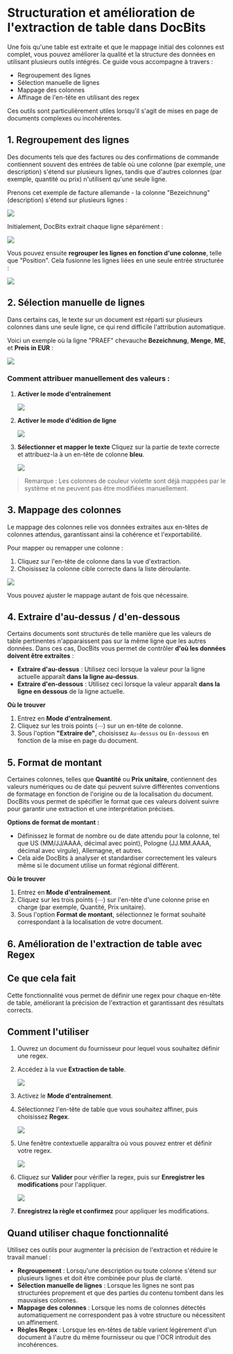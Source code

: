 # Structuration et amélioration de l'extraction de table dans DocBits

Une fois qu'une table est extraite et que le mappage initial des colonnes est complet, vous pouvez améliorer la qualité et la structure des données en utilisant plusieurs outils intégrés. Ce guide vous accompagne à travers :

* Regroupement des lignes
* Sélection manuelle de lignes
* Mappage des colonnes
* Affinage de l'en-tête en utilisant des regex

Ces outils sont particulièrement utiles lorsqu'il s'agit de mises en page de documents complexes ou incohérentes.

## 1. Regroupement des lignes

Des documents tels que des factures ou des confirmations de commande contiennent souvent des entrées de table où une colonne (par exemple, une description) s'étend sur plusieurs lignes, tandis que d'autres colonnes (par exemple, quantité ou prix) n'utilisent qu'une seule ligne.

Prenons cet exemple de facture allemande - la colonne "Bezeichnung" (description) s'étend sur plusieurs lignes :

![](https://docs.docbits.com/~gitbook/image?url=https%3A%2F%2Flh7-us.googleusercontent.com%2FVino2M4Esor3IRHGqBd5Brx7_lKPIwEOlRYBHzMXw4WoacFNW39hbWuwoUNGocubx4Bh9_BvUBqZSWA4U_NmU8FBw4Q1_AiTASgMx-2MLKvsHLJY057oqyks0fQ5b7mI577JTX5rBKdEG90O9F5TcoU\&width=768\&dpr=4\&quality=100\&sign=ae0bd75a\&sv=2)

Initialement, DocBits extrait chaque ligne séparément :

![](https://docs.docbits.com/~gitbook/image?url=https%3A%2F%2Flh7-us.googleusercontent.com%2FUX5OdkW59HPVROnNzSeZbDw4NYTPbfayDLIXBQi0pwHzUEJ1B5t7I9uKBNc0dmOB3Cile8Xv6AdgVXuUd0aMbQFGWagBCEetw8P-N4zgG_cGTjWHhpDtGQZg27UZKdCDJ5FeEDJgFAYtTB8kZrMSdho\&width=768\&dpr=4\&quality=100\&sign=b6990876\&sv=2)

Vous pouvez ensuite **regrouper les lignes en fonction d'une colonne**, telle que "Position". Cela fusionne les lignes liées en une seule entrée structurée :

![](https://docs.docbits.com/~gitbook/image?url=https%3A%2F%2Flh7-us.googleusercontent.com%2FPxA6h2udUuYd1YmHV97t-bzfZzipFpdA5t8gjpGXWx9sA-I4tW3tYwD28icv88UEmitz0EAaWuGkU5ZwqAjcQnoOkmg9u1AcBJW3nITU6eFa0foHB-AQPb0qv0AWaaEwM6WvwaEcAODEUzKtvRZOMN0\&width=768\&dpr=4\&quality=100\&sign=36b99bc7\&sv=2)

## 2. Sélection manuelle de lignes

Dans certains cas, le texte sur un document est réparti sur plusieurs colonnes dans une seule ligne, ce qui rend difficile l'attribution automatique.

Voici un exemple où la ligne "PRAEF" chevauche **Bezeichnung**, **Menge**, **ME**, et **Preis in EUR** :

![](https://docs.docbits.com/~gitbook/image?url=https%3A%2F%2Flh7-us.googleusercontent.com%2FLbVbmfdOBpeCWDftPvW0qjEHjbLmWYRrAGTZHVW8VEHQTEvl5GoqH2wkFE5iUOySmF50b1V8CDAZhfMzPTeMQscmc61SDKaqSCW-y0Z7fjlwOjhtjxWD44oCsgHmwrgrBD4cuEGgn9JY_UX3t9jRlPs\&width=768\&dpr=4\&quality=100\&sign=5ff4a2e1\&sv=2)

### Comment attribuer manuellement des valeurs :

1.  **Activer le mode d'entraînement**

    ![](https://docs.docbits.com/~gitbook/image?url=https%3A%2F%2Flh7-us.googleusercontent.com%2F4D8iCXk0p_Mur8bX_11ne_2iA-GOxoFi2OQWlSEvrH1auoE0ksnYXpZx3Pw3PUJJRZJN85dnQlSSBB369FfafXAy8adjFZcnepQnODSaaIj69cxtUKFAXPgn5eyPE6jbJuzStJALMgumlt49Z1Pv3FY\&width=768\&dpr=4\&quality=100\&sign=232c58a9\&sv=2)
2.  **Activer le mode d'édition de ligne**

    ![](https://docs.docbits.com/~gitbook/image?url=https%3A%2F%2Flh7-us.googleusercontent.com%2F8YQmo_WRuKKVjk1a_eoxSBiQr0GncuS4BmCA0aI9aOlrbsIvdj8dZlurxxBHp2lH4ozT4HPWw9qYDW7xLQ7u2DSyU8DrNzSBC7LjzKLTDJ2tudY9a_DENDoK5Aya6L1hcf1WF1RD92S_DzhGVV4Gh6Q\&width=768\&dpr=4\&quality=100\&sign=8fc5c089\&sv=2)
3.  **Sélectionner et mapper le texte** Cliquez sur la partie de texte correcte et attribuez-la à un en-tête de colonne **bleu**.

    ![](https://docs.docbits.com/~gitbook/image?url=https%3A%2F%2Flh7-us.googleusercontent.com%2Fi2tlbwl9qFE0clthaoRPe7kcPRiURCvemuLEjBK4uAnfsR4auXbftMfEY1ZW5WXwezTBVSG5hbNRkddwIeLtrgJUvZoeKGdPKN8f75O_dPdIWkm4EFALfAj-evDUI3UKrgNOTNjF37C1bBLtE95OA1w\&width=768\&dpr=4\&quality=100\&sign=842a42\&sv=2)

> Remarque : Les colonnes de couleur violette sont déjà mappées par le système et ne peuvent pas être modifiées manuellement.

## 3. Mappage des colonnes

Le mappage des colonnes relie vos données extraites aux en-têtes de colonnes attendus, garantissant ainsi la cohérence et l'exportabilité.

Pour mapper ou remapper une colonne :

1. Cliquez sur l'en-tête de colonne dans la vue d'extraction.
2. Choisissez la colonne cible correcte dans la liste déroulante.

![](https://docs.docbits.com/~gitbook/image?url=https%3A%2F%2Flh7-us.googleusercontent.com%2FX_65pCWrI4HMFr_aiA0eoSDp-yIYy49lULzAZaiIgnr0aIowlLSed21MuehkGLs4UIdQousdfhiZi5pnQtpZ0uUn6dxlzii7WPQvov-kN1_Jimsi6U6zowOLxjBzZzZ47kaRhduAVBd_Ya9QQtXTpJ4\&width=768\&dpr=4\&quality=100\&sign=4e2a3bdc\&sv=2)

Vous pouvez ajuster le mappage autant de fois que nécessaire.

## 4. Extraire d'au-dessus / d'en-dessous

Certains documents sont structurés de telle manière que les valeurs de table pertinentes n'apparaissent pas sur la même ligne que les autres données. Dans ces cas, DocBits vous permet de contrôler **d'où les données doivent être extraites** :

* **Extraire d'au-dessus** : Utilisez ceci lorsque la valeur pour la ligne actuelle apparaît **dans la ligne au-dessus**.
* **Extraire d'en-dessous** : Utilisez ceci lorsque la valeur apparaît **dans la ligne en dessous** de la ligne actuelle.

**Où le trouver**

1. Entrez en **Mode d'entraînement**.
2. Cliquez sur les trois points (⋯) sur un en-tête de colonne.
3. Sous l'option **"Extraire de"**, choisissez `Au-dessus` ou `En-dessous` en fonction de la mise en page du document.

## 5. Format de montant

Certaines colonnes, telles que **Quantité** ou **Prix unitaire**, contiennent des valeurs numériques ou de date qui peuvent suivre différentes conventions de formatage en fonction de l'origine ou de la localisation du document. DocBits vous permet de spécifier le format que ces valeurs doivent suivre pour garantir une extraction et une interprétation précises.

**Options de format de montant :**

* Définissez le format de nombre ou de date attendu pour la colonne, tel que US (MM/JJ/AAAA, décimal avec point), Pologne (JJ.MM.AAAA, décimal avec virgule), Allemagne, et autres.
* Cela aide DocBits à analyser et standardiser correctement les valeurs même si le document utilise un format régional différent.

**Où le trouver**

1. Entrez en **Mode d'entraînement**.
2. Cliquez sur les trois points (⋯) sur l'en-tête d'une colonne prise en charge (par exemple, Quantité, Prix unitaire).
3. Sous l'option **Format de montant**, sélectionnez le format souhaité correspondant à la localisation de votre document.

## 6. Amélioration de l'extraction de table avec Regex

## **Ce que cela fait**

Cette fonctionnalité vous permet de définir une regex pour chaque en-tête de table, améliorant la précision de l'extraction et garantissant des résultats corrects.

## **Comment l'utiliser**

1. Ouvrez un document du fournisseur pour lequel vous souhaitez définir une regex.
2.  Accédez à la vue **Extraction de table**.

    ![](https://docs.docbits.com/~gitbook/image?url=https%3A%2F%2F578966019-files.gitbook.io%2F%7E%2Ffiles%2Fv0%2Fb%2Fgitbook-x-prod.appspot.com%2Fo%2Fspaces%252FT2n2w4uDCJvv7CJ5zrdk%252Fuploads%252FDdlNrO6hG6jnEeWU9DuZ%252Fimage.png%3Falt%3Dmedia%26token%3Dca11a537-27a4-4b00-b3e7-f77540c28c2b\&width=768\&dpr=4\&quality=100\&sign=fd47355a\&sv=2)
3. Activez le **Mode d'entraînement**.
4.  Sélectionnez l'en-tête de table que vous souhaitez affiner, puis choisissez **Regex**.

    ![](https://docs.docbits.com/~gitbook/image?url=https%3A%2F%2F578966019-files.gitbook.io%2F%7E%2Ffiles%2Fv0%2Fb%2Fgitbook-x-prod.appspot.com%2Fo%2Fspaces%252FT2n2w4uDCJvv7CJ5zrdk%252Fuploads%252Fes6PsB9sHHXp0CNRj6YF%252Fimage.png%3Falt%3Dmedia%26token%3D6e31e4db-fd2f-487c-ac19-f1d6add81ad1\&width=768\&dpr=4\&quality=100\&sign=32264560\&sv=2)
5.  Une fenêtre contextuelle apparaîtra où vous pouvez entrer et définir votre regex.

    ![](https://docs.docbits.com/~gitbook/image?url=https%3A%2F%2F578966019-files.gitbook.io%2F%7E%2Ffiles%2Fv0%2Fb%2Fgitbook-x-prod.appspot.com%2Fo%2Fspaces%252FT2n2w4uDCJvv7CJ5zrdk%252Fuploads%252FWB7hjuuyVVAewRqrnhYj%252FiScreen%2520Shoter%2520-%2520Google%2520Chrome%2520-%2520250303135020.jpg%3Falt%3Dmedia%26token%3D6a31253d-18d7-4d8f-a00e-acd89a744127\&width=768\&dpr=4\&quality=100\&sign=d8d2d94a\&sv=2)
6.  Cliquez sur **Valider** pour vérifier la regex, puis sur **Enregistrer les modifications** pour l'appliquer.

    ![](https://docs.docbits.com/~gitbook/image?url=https%3A%2F%2F578966019-files.gitbook.io%2F%7E%2Ffiles%2Fv0%2Fb%2Fgitbook-x-prod.appspot.com%2Fo%2Fspaces%252FT2n2w4uDCJvv7CJ5zrdk%252Fuploads%252FC4R2o2W10ct1o0oesTLZ%252FiScreen%2520Shoter%2520-%2520Google%2520Chrome%2520-%2520250303135153.jpg%3Falt%3Dmedia%26token%3D43e53a05-53fe-4503-ba51-55c85910bd82\&width=768\&dpr=4\&quality=100\&sign=9ec6eb7b\&sv=2)
7. **Enregistrez la règle et confirmez** pour appliquer les modifications.

## Quand utiliser chaque fonctionnalité

Utilisez ces outils pour augmenter la précision de l'extraction et réduire le travail manuel :

* **Regroupement** : Lorsqu'une description ou toute colonne s'étend sur plusieurs lignes et doit être combinée pour plus de clarté.
* **Sélection manuelle de lignes** : Lorsque les lignes ne sont pas structurées proprement et que des parties du contenu tombent dans les mauvaises colonnes.
* **Mappage des colonnes** : Lorsque les noms de colonnes détectés automatiquement ne correspondent pas à votre structure ou nécessitent un affinement.
* **Règles Regex** : Lorsque les en-têtes de table varient légèrement d'un document à l'autre du même fournisseur ou que l'OCR introduit des incohérences.
